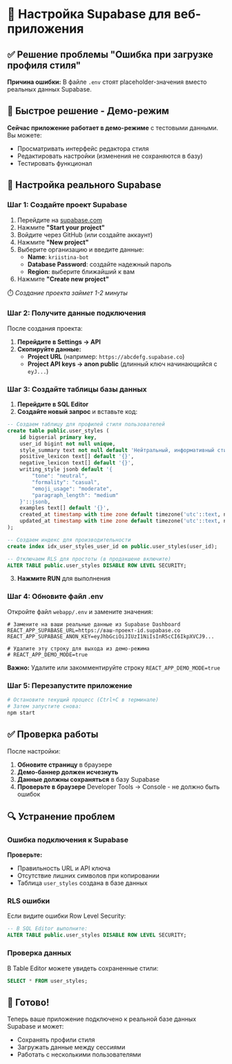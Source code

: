 # 🔧 Настройка Supabase для веб-приложения

## ✅ Решение проблемы "Ошибка при загрузке профиля стиля"

**Причина ошибки:** В файле `.env` стоят placeholder-значения вместо реальных данных Supabase.

## 🎯 Быстрое решение - Демо-режим

**Сейчас приложение работает в демо-режиме** с тестовыми данными. Вы можете:
- Просматривать интерфейс редактора стиля
- Редактировать настройки (изменения не сохраняются в базу)
- Тестировать функционал

## 🚀 Настройка реального Supabase

### Шаг 1: Создайте проект Supabase

1. Перейдите на [supabase.com](https://supabase.com)
2. Нажмите **"Start your project"**
3. Войдите через GitHub (или создайте аккаунт)
4. Нажмите **"New project"**
5. Выберите организацию и введите данные:
   - **Name**: `kriistina-bot`
   - **Database Password**: создайте надежный пароль
   - **Region**: выберите ближайший к вам
6. Нажмите **"Create new project"**

⏱️ *Создание проекта займет 1-2 минуты*

### Шаг 2: Получите данные подключения

После создания проекта:

1. **Перейдите в Settings → API**
2. **Скопируйте данные:**
   - **Project URL** (например: `https://abcdefg.supabase.co`)
   - **Project API keys → anon public** (длинный ключ начинающийся с `eyJ...`)

### Шаг 3: Создайте таблицы базы данных

1. **Перейдите в SQL Editor**
2. **Создайте новый запрос** и вставьте код:

```sql
-- Создаем таблицу для профилей стиля пользователей
create table public.user_styles (
    id bigserial primary key,
    user_id bigint not null unique,
    style_summary text not null default 'Нейтральный, информативный стиль',
    positive_lexicon text[] default '{}',
    negative_lexicon text[] default '{}',
    writing_style jsonb default '{
        "tone": "neutral",
        "formality": "casual", 
        "emoji_usage": "moderate",
        "paragraph_length": "medium"
    }'::jsonb,
    examples text[] default '{}',
    created_at timestamp with time zone default timezone('utc'::text, now()) not null,
    updated_at timestamp with time zone default timezone('utc'::text, now()) not null
);

-- Создаем индекс для производительности
create index idx_user_styles_user_id on public.user_styles(user_id);

-- Отключаем RLS для простоты (в продакшене включите)
ALTER TABLE public.user_styles DISABLE ROW LEVEL SECURITY;
```

3. **Нажмите RUN** для выполнения

### Шаг 4: Обновите файл .env

Откройте файл `webapp/.env` и замените значения:

```env
# Замените на ваши реальные данные из Supabase Dashboard
REACT_APP_SUPABASE_URL=https://ваш-проект-id.supabase.co
REACT_APP_SUPABASE_ANON_KEY=eyJhbGciOiJIUzI1NiIsInR5cCI6IkpXVCJ9...

# Удалите эту строку для выхода из демо-режима
# REACT_APP_DEMO_MODE=true
```

**Важно:** Удалите или закомментируйте строку `REACT_APP_DEMO_MODE=true`

### Шаг 5: Перезапустите приложение

```bash
# Остановите текущий процесс (Ctrl+C в терминале)
# Затем запустите снова:
npm start
```

## ✅ Проверка работы

После настройки:

1. **Обновите страницу** в браузере
2. **Демо-баннер должен исчезнуть**
3. **Данные должны сохраняться** в базу Supabase
4. **Проверьте в браузере** Developer Tools → Console - не должно быть ошибок

## 🔍 Устранение проблем

### Ошибка подключения к Supabase

**Проверьте:**
- Правильность URL и API ключа
- Отсутствие лишних символов при копировании
- Таблица `user_styles` создана в базе данных

### RLS ошибки

Если видите ошибки Row Level Security:
```sql
-- В SQL Editor выполните:
ALTER TABLE public.user_styles DISABLE ROW LEVEL SECURITY;
```

### Проверка данных

В Table Editor можете увидеть сохраненные стили:
```sql
SELECT * FROM user_styles;
```

## 🎉 Готово!

Теперь ваше приложение подключено к реальной базе данных Supabase и может:
- Сохранять профили стиля
- Загружать данные между сессиями
- Работать с несколькими пользователями 